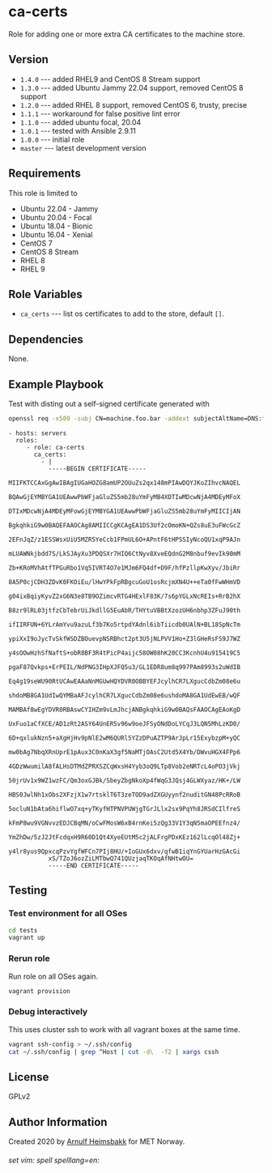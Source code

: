 ca-certs
========

Role for adding one or more extra CA certificates to the machine store.

Version
-------

* `1.4.0` --- added RHEL9 and CentOS 8 Stream support
* `1.3.0` --- added  Ubuntu Jammy 22.04 support, removed CentOS 8 support
* `1.2.0` --- added RHEL 8 support, removed CentOS 6, trusty, precise
* `1.1.1` --- workaround for false positive lint error
* `1.1.0` --- added ubuntu focal, 20.04
* `1.0.1` --- tested with Ansible 2.9.11
* `1.0.0` --- initial role
* `master` --- latest development version

Requirements
------------

This role is limited to

* Ubuntu 22.04 - Jammy
* Ubuntu 20.04 - Focal
* Ubuntu 18.04 - Bionic
* Ubuntu 16.04 - Xenial
* CentOS 7
* CentOS 8 Stream
* RHEL 8
* RHEL 9

Role Variables
--------------

* `ca_certs` --- list os certificates to add to the store, default `[]`.

Dependencies
------------

None.

Example Playbook
----------------

Test with disting out a self-signed certificate generated with

```bash
openssl req -x509 -subj CN=machine.foo.bar -addext subjectAltName=DNS:foo.bar -newkey rsa:4096 -keyout machine.key -nodes -out machine-fullchain.pem -days 365
```

    - hosts: servers
      roles:
         - role: ca-certs
           ca_certs:
             - |
               -----BEGIN CERTIFICATE-----
               MIIFKTCCAxGgAwIBAgIUGaHOZG8amUP2OUuZs2qx148mPIAwDQYJKoZIhvcNAQEL
               BQAwGjEYMBYGA1UEAwwPbWFjaGluZS5mb28uYmFyMB4XDTIwMDcwNjA4MDEyMFoX
               DTIxMDcwNjA4MDEyMFowGjEYMBYGA1UEAwwPbWFjaGluZS5mb28uYmFyMIICIjAN
               BgkqhkiG9w0BAQEFAAOCAg8AMIICCgKCAgEA1DS3Uf2cOmoKN+QZs8uE3uFWcGcZ
               2EFnJqZ/z1ESSWsxUiU5MZR5YeCcb1FPmUL6O+APntF6tHPSSIyNcoQU1xqP9AJn
               mLUAWNkjbdd7S/LkSJAyXu3PDQSXr7HIQ6CtNyv8XveEQdnG2M8nbuf9evIk90mM
               Zb+KRoMVhAtfTPGuRbo1Vq5IVRT4O7e1MJm6FQ4df+D9F/hfPzllpKwXyv/JbiRr
               8A5P0cjCDH3ZDvK0FKOiEu/lHwYPkFpRBgcuGoU1osRcjmXN4U++eTa0fFwWHmVD
               g04ixBqiyKyvZ2xG6N3e8TB9OZimcvRTG4HExlF83K/7s6pYGLxNcREIs+RrB2hX
               B8zr9lRL03jtfzCbTebrUiJkdllG5EuAbR/THYtuVBBtXzozUH6nbhp3ZFuJ90th
               ifIIRFUN+6YLrAmYvu9azuLf3b7Ko5rtpdYAdnl6ibTiicdb0UAlN+BL18SpNcTm
               ypiXxI9oJycTvSkfWSDZBOuevpNSRBhct2pt3U5jNLPVV1Ho+Z3lGHeRsFS9J7WZ
               y4sOOwHzhSfNaftS+obR8BF3R4tPicP4aijc58OW08hK20CC3KcnhU4u915419C5
               pgaF87Qvkps+ErPEIL/NdPNG3IHpXJFQ5u3/GL1EDR8um8q997PAm8993s2uWdIB
               Eq4g19seWU90RtUCAwEAAaNnMGUwHQYDVR0OBBYEFJcylhCR7LXgucCdbZm08e6u
               shdoMB8GA1UdIwQYMBaAFJcylhCR7LXgucCdbZm08e6ushdoMA8GA1UdEwEB/wQF
               MAMBAf8wEgYDVR0RBAswCYIHZm9vLmJhcjANBgkqhkiG9w0BAQsFAAOCAgEAoKgD
               UxFuo1aCfXCE/AD1zRt2ASY64UnER5v96w9oeJFSyONdDoLYCqJ3LQN5MhLzKD0/
               6D+qxlukNzn5+aXgHjHv9pNlE2wM6QURl5YZzDPuAZTP9ArJpLr15ExybzpM+yQC
               mw0bAg7NbqXRnUprE1pAux3C0nKaX3gf5NaMTjOAsC2Utd5X4Yb/DWvuHGX4FPp6
               4GDzWwumilA8fALHsDTMdZPRXSZCqWxsH4Yyb3oQ9LTp8Vob2eNRTcL4oPO3jVkj
               50jrUv1x9WZ1wzFC/Qm3oxGJBk/SbeyZbgNkoXp4fWqG3JQsj4GLWXyaz/HK+/LW
               HBS0JwlNh1xObs2XFzjX1w7rtsklT6T3zeTOD9adZXGUyynf2nuditGN48PcRRoB
               5ocluN1bAta6hiflwO7xq+yTKyfHTPNVPUWjgTGrJLlx2sx9PqYh8JRSdCIlfreS
               kFmP8wu9VGNvvzEDJCBqMN/oCwFMosW6xB4rnKei5zQg33V1Y3qN5maOPEEfnz4/
               YmZhDw/5zJ2JtFcdqxH9R60D1Qt4XyeEUtM5c2jALFrgPDxKEz162lLcqOl48Zj+
               y4lr8yus9QpxcqPzvYgfWFCn7PIj8HU/+IoGUx6dxv/qfwB1iqYnGYUarHzGAcGi
               xS/TZoJ6ozZiLMTbwQ741QUzjaqTKOqAfNHtwOU=
               -----END CERTIFICATE-----


Testing
-------

### Test environment for all OSes

```bash
cd tests
vagrant up
```

### Rerun role

Run role on all OSes again.

```bash
vagrant provision
```

### Debug interactively

This uses cluster ssh to work with all vagrant boxes at the same time.

```bash
vagrant ssh-config > ~/.ssh/config
cat ~/.ssh/config | grep ^Host | cut -d\  -f2 | xargs cssh
```

License
-------

GPLv2

Author Information
------------------

Created 2020 by [Arnulf Heimsbakk](mailto:arnulf.heimsbakk@met.no) for MET Norway.

###### set vim: spell spelllang=en:
